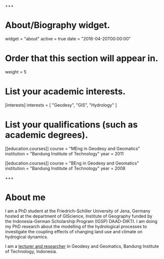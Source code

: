 +++
# About/Biography widget.
widget = "about"
active = true
date = "2016-04-20T00:00:00"

# Order that this section will appear in.
weight = 5

# List your academic interests.
[interests]
  interests = [
    "Geodesy",
    "GIS",
    "Hydrology"
  ]

# List your qualifications (such as academic degrees).
[[education.courses]]
  course = "MEng in Geodesy and Geomatics"
  institution = "Bandung Institute of Technology"
  year = 2011

[[education.courses]]
  course = "BEng in Geodesy and Geomatics"
  institution = "Bandung Institute of Technology"
  year = 2008
 
+++

# About me

I am a PhD student at the Friedrich-Schiller University of Jena, Germany hosted at the department of GIScience, Institute of Geography funded by the Indonesia-German Scholarship Program (IGSP) DAAD-DIKTI. I am doing my PhD research about the modelling of the hydrological processes to investigate the coupling effects of changing land use and climate on hydrogical dynamics.

I am a [lecturer and researcher](https://www.itb.ac.id/staff/view/miga-magenika-julian-swe) in Geodesy and Geomatics, Bandung Institute of Technology, Indonesia.
